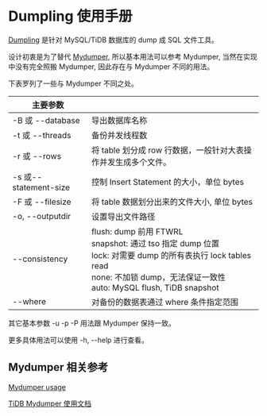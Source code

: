 # Dumpling 使用手册

[Dumpling](https://github.com/pingcap/dumpling) 是针对 MySQL/TiDB 数据库的 dump 成 SQL 文件工具。

设计初衷是为了替代 [Mydumper](https://github.com/pingcap/mydumper), 所以基本用法可以参考 Mydumper, 
当然在实现中没有完全照搬 Mydumper, 因此存在与 Mydumper 不同的用法。

下表罗列了一些与 Mydumper 不同之处。

| 主要参数 |     |
| --------| --- |
| -B 或 --database| 导出数据库名称|
| -t 或 --threads | 备份并发线程数|
| -r 或 --rows |将 table 划分成 row 行数据，一般针对大表操作并发生成多个文件。|
| -s 或--statement-size | 控制 Insert Statement 的大小，单位 bytes |
| -F 或 --filesize | 将 table 数据划分出来的文件大小, 单位 bytes |
| -o, --outputdir | 设置导出文件路径 |
| --consistency | flush: dump 前用 FTWRL <br> snapshot: 通过 tso 指定 dump 位置 <br> lock: 对需要 dump 的所有表执行 lock tables read <br> none: 不加锁 dump，无法保证一致性 <br> auto: MySQL flush, TiDB snapshot|
| --where | 对备份的数据表通过 where 条件指定范围 |

其它基本参数 -u -p -P 用法跟 Mydumper 保持一致。

更多具体用法可以使用 -h, --help 进行查看。

## Mydumper 相关参考

[Mydumper usage](https://github.com/maxbube/mydumper/blob/master/docs/mydumper_usage.rst)

[TiDB Mydumper 使用文档](https://pingcap.com/docs-cn/stable/reference/tools/mydumper/)
